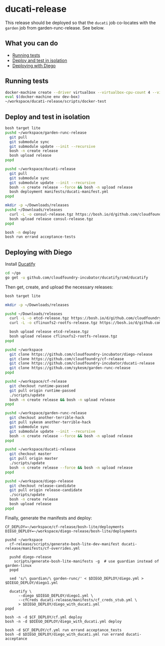 # ducati-release

This release should be deployed so that the `ducati` job co-locates with the `garden` job from garden-runc-release.  See below.

## What you can do
- [Running tests](#running-tests)
- [Deploy and test in isolation](#deploy-and-test-in-isolation)
- [Deploying with Diego](#deploying-with-diego)

## Running tests

```bash
docker-machine create --driver virtualbox --virtualbox-cpu-count 4 --virtualbox-memory 2048 dev-box
eval $(docker-machine env dev-box)
~/workspace/ducati-release/scripts/docker-test
```

## Deploy and test in isolation

```bash
bosh target lite
pushd ~/workspace/garden-runc-release
  git pull
  git submodule sync
  git submodule update --init --recursive
  bosh -n create release
  bosh upload release
popd

pushd ~/workspace/ducati-release
  git pull
  git submodule sync
  git submodule update --init --recursive
  bosh -n create release --force && bosh -n upload release
  bosh deployment manifests/ducati-manifest.yml
popd

mkdir -p ~/Downloads/releases
pushd ~/Downloads/releases
  curl -L -o consul-release.tgz https://bosh.io/d/github.com/cloudfoundry-incubator/consul-release
  bosh upload release consul-release.tgz
popd

bosh -n deploy
bosh run errand acceptance-tests
```

## Deploying with Diego

Install [Ducatify](https://github.com/cloudfoundry-incubator/ducatify/releases)

```bash
cd ~/go
go get -u github.com/cloudfoundry-incubator/ducatify/cmd/ducatify
```

Then get, create, and upload the necessary releases:

```bash
bosh target lite

mkdir -p ~/Downloads/releases

pushd ~/Downloads/releases
  curl -L -o etcd-release.tgz https://bosh.io/d/github.com/cloudfoundry-incubator/etcd-release
  curl -L -o cflinuxfs2-rootfs-release.tgz https://bosh.io/d/github.com/cloudfoundry/cflinuxfs2-rootfs-release

  bosh upload release etcd-release.tgz
  bosh upload release cflinuxfs2-rootfs-release.tgz
popd

pushd ~/workspace
  git clone https://github.com/cloudfoundry-incubator/diego-release
  git clone https://github.com/cloudfoundry/cf-release
  git clone https://github.com/cloudfoundry-incubator/ducati-release
  git clone https://github.com/sykesm/garden-runc-release
popd

pushd ~/workspace/cf-release
  git checkout runtime-passed
  git pull origin runtime-passed
  ./scripts/update
  bosh -n create release && bosh -n upload release
popd

pushd ~/workspace/garden-runc-release
  git checkout another-terrible-hack
  git pull sykesm another-terrible-hack
  git submodule sync
  git submodule update --init --recursive
  bosh -n create release --force && bosh -n upload release
popd

pushd ~/workspace/ducati-release
  git checkout master
  git pull origin master
  ./scripts/update
  bosh -n create release --force && bosh -n upload release
popd

pushd ~/workspace/diego-release
  git checkout release-candidate
  git pull origin release-candidate
  ./scripts/update
  bosh -n create release
  bosh upload release
popd
```

Finally, generate the manifests and deploy:

```
CF_DEPLOY=~/workspace/cf-release/bosh-lite/deployments
DIEGO_DEPLOY=~/workspace/diego-release/bosh-lite/deployments

pushd ~/workspace
  cf-release/scripts/generate-bosh-lite-dev-manifest ducati-release/manifests/cf-overrides.yml

  pushd diego-release
    scripts/generate-bosh-lite-manifests -g  # use guardian instead of garden-linux
  popd

  sed 's/\ guardian/\ garden-runc/' < $DIEGO_DEPLOY/diego.yml > $DIEGO_DEPLOY/diego1.yml

  ducatify \
      --diego $DIEGO_DEPLOY/diego1.yml \
      --cfCreds ducati-release/manifests/cf_creds_stub.yml \
      > $DIEGO_DEPLOY/diego_with_ducati.yml
popd

bosh -n -d $CF_DEPLOY/cf.yml deploy
bosh -n -d $DIEGO_DEPLOY/diego_with_ducati.yml deploy

bosh -d $CF_DEPLOY/cf.yml run errand acceptance_tests
bosh -d $DIEGO_DEPLOY/diego_with_ducati.yml run errand ducati-acceptance
```
